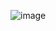 ![image](https://github.com/rolando1803/Streamlit-nileg/assets/55965131/3ec7d0bf-a17e-4b42-a229-b46e669d7f54)
